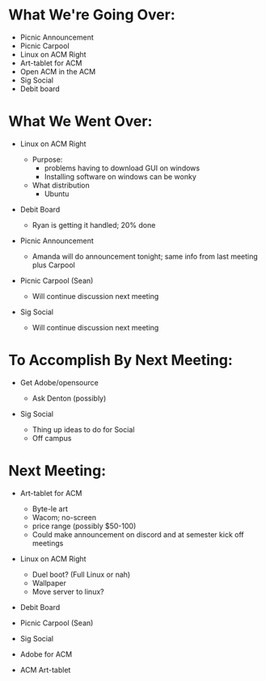 # What We're Going Over:
- Picnic Announcement
- Picnic Carpool
- Linux on ACM Right
- Art-tablet for ACM
- Open ACM in the ACM
- Sig Social
- Debit board


# What We Went Over:
- Linux on ACM Right
	- Purpose:
		- problems having to download GUI on windows
		- Installing software on windows can be wonky
	- What distribution
		- Ubuntu 
	
- Debit Board 
	- Ryan is getting it handled; 20% done

- Picnic Announcement 
	- Amanda will do announcement tonight; same info from last meeting plus Carpool

- Picnic Carpool (Sean)
	- Will continue discussion next meeting

- Sig Social
	- Will continue discussion next meeting

# To Accomplish By Next Meeting: 
- Get Adobe/opensource 
	- Ask Denton (possibly) 
	
- Sig Social
	- Thing up ideas to do for Social
	- Off campus	

# Next Meeting:
- Art-tablet for ACM
	- Byte-le art
	- Wacom; no-screen 
	- price range (possibly $50-100)
	- Could make announcement on discord and at semester kick off meetings
	
- Linux on ACM Right	
    - Duel boot? (Full Linux or nah)
	- Wallpaper
	- Move server to linux?
	
- Debit Board 

- Picnic Carpool (Sean)

- Sig Social

- Adobe for ACM

- ACM Art-tablet









